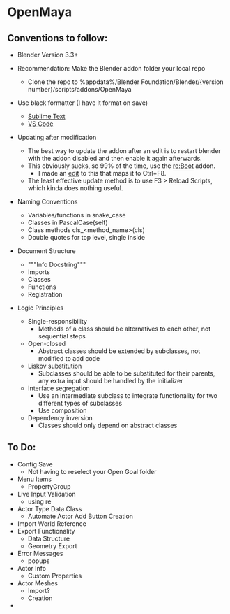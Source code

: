 # OpenMaya

## Conventions to follow:

- Blender Version 3.3+

- Recommendation: Make the Blender addon folder your local repo
  - Clone the repo to %appdata%/Blender Foundation/Blender/{version number}/scripts/addons/OpenMaya

- Use black formatter (I have it format on save)
  - <a href="https://packagecontrol.io/packages/python-black">Sublime Text</a>
  - <a href="https://dev.to/adamlombard/how-to-use-the-black-python-code-formatter-in-vscode-3lo0">VS Code</a>

- Updating after modification
  - The best way to update the addon after an edit is to restart blender with the addon disabled and then enable it again afterwards.
  - This obviously sucks, so 99% of the time, use the <a href="https://blender-addons.org/reboot-addon/">re:Boot</a> addon.
    - I made an <a href="https://github.com/himham-jak/re-Boot-with-Keymap/releases">edit</a> to this that maps it to Ctrl+F8.
  - The least effective update method is to use F3 > Reload Scripts, which kinda does nothing useful.

- Naming Conventions
  - Variables/functions in snake_case
  - Classes in PascalCase(self)
  - Class methods cls_<method_name>(cls)
  - Double quotes for top level, single inside

- Document Structure
  - """Info Docstring"""
  - Imports
  - Classes
  - Functions
  - Registration
  
- Logic Principles
  - Single-responsibility
    - Methods of a class should be alternatives to each other, not sequential steps
  - Open-closed
    - Abstract classes should be extended by subclasses, not modified to add code
  - Liskov substitution
    - Subclasses should be able to be substituted for their parents, any extra input should be handled by the initializer
  - Interface segregation
    - Use an intermediate subclass to integrate functionality for two different types of subclasses
    - Use composition
  - Dependency inversion
    - Classes should only depend on abstract classes

## To Do:

- Config Save
  - Not having to reselect your Open Goal folder
- Menu Items
  - PropertyGroup
- Live Input Validation
  - using re
- Actor Type Data Class
  - Automate Actor Add Button Creation
- Import World Reference
- Export Functionality
  - Data Structure
  - Geometry Export
- Error Messages
  - popups
- Actor Info
  - Custom Properties
- Actor Meshes
  - Import?
  - Creation
- 